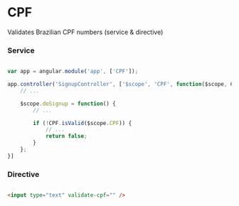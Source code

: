 # CPF

Validates Brazilian CPF numbers (service & directive)

### Service

```js

var app = angular.module('app', ['CPF']);

app.controller('SignupController', ['$scope', 'CPF', function($scope, CPF) {
	// ...

	$scope.doSignup = function() {
		// ...

		if (!CPF.isValid($scope.CPF)) {
			// ...
			return false;
		}
	};
}]

```

### Directive

```html

<input type="text" validate-cpf="" />

```